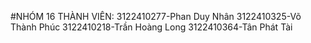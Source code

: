 #NHÓM 16
THÀNH VIÊN:
3122410277-Phan Duy Nhân
3122410325-Võ Thành Phúc
3122410218-Trần Hoàng Long
3122410364-Tân Phát Tài
